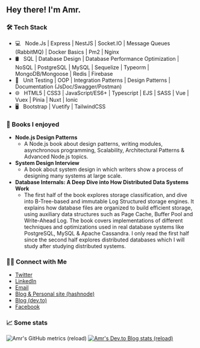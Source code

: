## Hey there! I'm Amr.

### 🛠 Tech Stack

- 💻 &nbsp; Node.Js | Express | NestJS | Socket.IO | Message Queues (RabbitMQ) | Docker Basics | Pm2 | Nginx
- 🛢 &nbsp; SQL | Database Design | Database Performance Optimization | NoSQL | PostgreSQL | MySQL | Sequelize | Typeorm | MongoDB/Mongoose | Redis | Firebase
- 🔧 &nbsp; Unit Testing | OOP | Integration Patterns | Design Patterns | Documentation (JsDoc/Swagger/Postman)
- 🌐 &nbsp; HTML5 | CSS3 | JavaScript/ES6+ | Typescript | EJS | SASS | Vue | Vuex | Pinia | Nuxt | Ionic
- 🖥 &nbsp; Bootstrap | Vuetify | TailwindCSS

### 📖 Books I enjoyed

- **Node.js Design Patterns**
  - A Node.js book about design patterns, writing modules, asynchronous programming, Scalability, Architectural Patterns &     Advanced Node.js topics.
- **System Design Interview**
  - A book about system design in which writers show a process of designing many systems at large scale.
- **Database Internals: A Deep Dive into How Distributed Data Systems Work**
  - The first half of the book explores storage classification, and dive into B-Tree-based and immutable Log Structured storage engines. It explains how database files are organized to build efficient storage, using auxiliary data structures such as Page Cache, Buffer Pool and Write-Ahead Log. The book covers implementations of different techniques and optimizations used in real database systems like PostgreSQL, MySQL & Apache Cassandra. I only read the first half since the second half explores distributed databases which I will study after studying distributed systems.

### 🤝🏻 Connect with Me

<p align="center">
<ul>
  <li>
    <a href="https://twitter.com/Amr__Elmohamady" target="_blank" >Twitter</a> 
  </li>
  <li>
    <a href="https://www.linkedin.com/in/amr-elmohamady" target="_blank" >LinkedIn</a>
  </li>
  <li>
    <a href="mailto:amr.osama.elmohamady@gmail.com">Email</a>
  </li>
  <li>
    <a href="https://amrelmohamady.hashnode.dev/" target="_blank" >Blog & Personal site (hashnode)</a>
  </li>
  <li>
    <a href="https://dev.to/amrelmohamady" target="_blank" >Blog (dev.to)</a>
  </li>
  <li>
    <a href="https://www.facebook.com/amr.elmohamady.1426/" target="_blank" >Facebook</a>
  </li>
</ul>
</p>

### 📈 Some stats
<img src="https://metrics.lecoq.io/Amr2812" alt="Amr's GitHub metrics (reload)" />
<a href="https://dev.to/amrelmohamady" target="_blank">
  <img src="https://amrelmohamady-devto-stats.cyclic.app/" alt="Amr's Dev.to Blog stats (reload)" />
</a>
